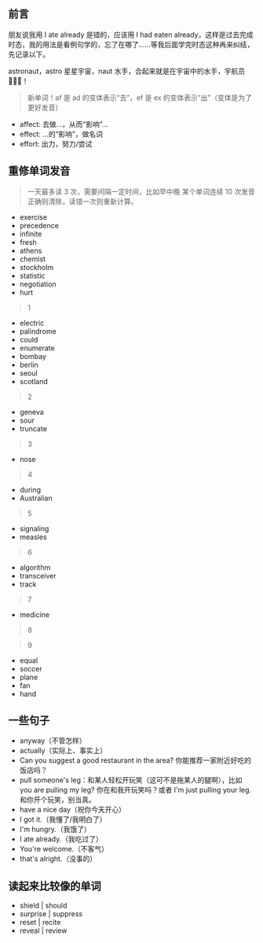 ## 前言

朋友说我用 I ate already 是错的，应该用 I had eaten already，这样是过去完成时态，我的用法是看例句学的，忘了在哪了……等我后面学完时态这种再来纠结，先记录以下。

astronaut，astro 星星宇宙，naut 水手，合起来就是在宇宙中的水手，宇航员 🧑🏻‍🚀！

> 新单词！af 是 ad 的变体表示“去”，ef 是 ex 的变体表示“出”（变体是为了更好发音）

- affect: 去做…，从而“影响”…
- effect: …的“影响”，做名词
- effort: 出力，努力/尝试

## 重修单词发音

> 一天最多读 3 次，需要间隔一定时间，比如早中晚
> 某个单词连续 10 次发音正确则清除，读错一次则重新计算。

- exercise
- precedence
- infinite
- fresh
- athens
- chemist
- stockholm
- statistic
- negotiation
- hurt

> 1

- electric
- palindrome
- could
- enumerate
- bombay
- berlin
- seoul
- scotland

> 2

- geneva
- sour
- truncate

> 3

- nose

> 4

- during
- Australian

> 5

- signaling
- measles

> 6

- algorithm
- transceiver
- track

> 7

- medicine

> 8

> 9

- equal
- soccer
- plane
- fan
- hand

## 一些句子

- anyway（不管怎样）
- actually（实际上、事实上）
- Can you suggest a good restaurant in the area? 你能推荐一家附近好吃的饭店吗？
- pull someone's leg：和某人轻松开玩笑（这可不是拖某人的腿啊），比如 you are pulling my leg? 你在和我开玩笑吗？或者 I'm just pulling your leg. 和你开个玩笑，别当真。
- have a nice day（祝你今天开心）
- I got it.（我懂了/我明白了）
- I'm hungry.（我饿了）
- I ate already.（我吃过了）
- You're welcome.（不客气）
- that's alright.（没事的）

## 读起来比较像的单词

- shield | should
- surprise | suppress
- reset | recite
- reveal | review
